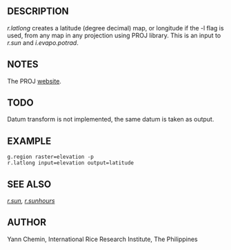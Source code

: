 ## DESCRIPTION

*r.latlong* creates a latitude (degree decimal) map, or longitude if the
-l flag is used, from any map in any projection using PROJ library. This
is an input to *r.sun* and *i.evapo.potrad*.

## NOTES

The PROJ [website](https://proj.org).

## TODO

Datum transform is not implemented, the same datum is taken as output.

## EXAMPLE

```
g.region raster=elevation -p
r.latlong input=elevation output=latitude
```

## SEE ALSO

*[r.sun](r.sun.html), [r.sunhours](r.sunhours.html)*

## AUTHOR

Yann Chemin, International Rice Research Institute, The Philippines
